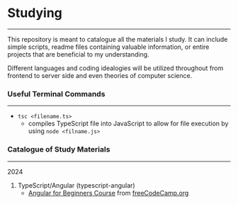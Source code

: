 # Studying
***
This repository is meant to catalogue all the materials I study. It can include simple scripts, readme files containing valuable information, or entire projects that are beneficial to my understanding.

Different languages and coding idealogies will be utilized throughout from frontend to server side and even theories of computer science.

### Useful Terminal Commands
***
- `tsc <filename.ts>`
    - compiles TypeScript file into JavaScript to allow for file execution by using `node <filname.js>`

### Catalogue of Study Materials
***
2024
1. TypeScript/Angular (typescript-angular)
    - [Angular for Beginners Course](https://youtu.be/3qBXWUpoPHo) from [freeCodeCamp.org](https://www.youtube.com/@freecodecamp)
